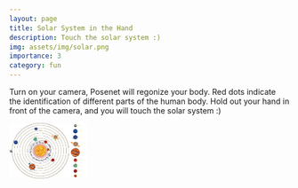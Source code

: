 ```yaml
---
layout: page
title: Solar System in the Hand
description: Touch the solar system :)
img: assets/img/solar.png
importance: 3
category: fun
---
```

Turn on your camera, Posenet will regonize your body.
Red dots indicate the identification of different parts of the human body.
Hold out your hand in front of the camera, and you will touch the solar system :)

<html>
    <head>
      <meta charset="utf-8">
      <!-- Load TensorFlow.js -->
      <script src="https://cdn.jsdelivr.net/npm/@tensorflow/tfjs"></script>
      <!-- Load Posenet -->
      <script src="https://cdn.jsdelivr.net/npm/@tensorflow-models/posenet"></script>
      <img id="solar" width="140" height="100" src="/assets/img/solar.png" alt="Solar System">
      <style>

            #videoBox {
                min-width: 640px;
                min-height: 432px;
                position: relative;
                top: 0;
                left: 0;
            }
            #myVideo {
                min-width: 768px;
                min-height: 432px;
                position: absolute;
                transform: scaleX(-1);

            }
            #output {
                position: absolute;
                z-index: 3;
            }

            /* div.intro {
              weight: 50px;
              position:absolute;
              right:0;
            } */
      </style>
    </head>

    <body>

      <p></p>
        <div id="videoBox">
            <video src="" id="myVideo" autoplay="autoplay"></video>
            <canvas id="output" ></canvas>
        </div>


        <h1 id="myTitle">loading model......</h1>
        <p>.</p>
        <p>.</p>
        <p>. </p>
        <p>. </p>



    </body>

    <script>

        const myVideo =  document.querySelector("#myVideo");
        const myCanvas = document.querySelector("#output");
        const ctx = myCanvas.getContext('2d');
        var net = {};
        var imgs = document.getElementById("solar");
        var imgsw=420;
        var imgsh=300;

        posenet.load()
        .then((net1) => {
            document.querySelector("#myTitle").style.display = "none";
            net = net1;
            setupCamera();
        })

        function poseDetectionFrame() {

            net.estimateSinglePose(myVideo, {
                flipHorizontal: true  // 目前单人模式,多人模式的设置 参考官方例程
            })
            .then((pose) => {
                let score = pose.score;
                let keypoints = pose.keypoints;
                //console.log(keypoints[10].position);//显示右手坐标
                if (score >= 0.2) {
                    ctx.clearRect(0, 0, myCanvas.width, myCanvas.height);

                    for (let i = 0; i < keypoints.length; i++) {
                        const keypoint = keypoints[i];

                        if(keypoint.score > 0.1) {

                            const {y, x} = keypoint.position;
                            drawPoint(ctx, y, x, 6, "red");

                        }
                    }
                    console.log(keypoints[10].position.x);

                    //在右手手腕添加太阳系模型
                    ctx.drawImage(imgs,keypoints[10].position.x-imgsw/2,keypoints[10].position.y-imgsh/2,imgsw,imgsh);

                }
            });

            requestAnimationFrame(poseDetectionFrame);

        }

        function setupCamera() {

            let exArray = [];
            //web rtc 调用摄像头(兼容性写法(谷歌、火狐、ie))
            navigator.getUserMedia = navigator.getUserMedia || navigator.webkitGetUserMedia || navigator.mozGetUserMedia || navigator.msGetUserMedia;

            //遍历摄像头
            navigator.mediaDevices.enumerateDevices()
            .then(function (sourceInfos) {
                for (var i = 0; i < sourceInfos.length; ++i) {
                    if (sourceInfos[i].kind == 'videoinput') {
                        exArray.push(sourceInfos[i].deviceId);
                    }
                }
            })
            .then(() => {
                // 因为我这里是有三个摄像头,我需要取前置摄像头
                let deviceId = exArray[0];  // 取前置摄像头,(深度,灰度,RGB)

                navigator.mediaDevices.getUserMedia({
                    audio: false,
                    video: {
                        deviceId: deviceId
                    }
                })
                .then(stream => {  // 参数表示需要同时获取到音频和视频
                    // 获取到优化后的媒体流
                    myVideo.srcObject = stream;
                    myVideo.onloadedmetadata = () => {
                        myVideo.width = myVideo.offsetWidth;
                        myVideo.height = myVideo.offsetHeight;
                        myCanvas.width = myVideo.width;
                        myCanvas.height = myVideo.height;
                        poseDetectionFrame();
                    };

                })
                .catch(err => {
                    // 捕获错误
                    console.log
                });
            });
        }

        function drawPoint(ctx, y, x, r, color) {
            ctx.beginPath();
            ctx.arc(x, y, r, 0, 2 * Math.PI);
            ctx.fillStyle = color;
            ctx.fill();
        }


    </script>
    <footer>Acknowledgement: Wynne</footer>
    <footer>Solar System Photo credit: <a href="https://ixintu.com/sucai/7NNUWUqWk.html">ysqmv</a></footer>
    <footer>&copy; Copyright & Stuff 2022. Made By <a href="https://neoluxqq.github.io">Neo</a>. </footer>
    <footer>This work is licensed under the  <a href="http://creativecommons.org/licenses/by-nc/3.0/">CC BY-NC 3.0 Creative Commons License</a>.</footer>
</html>
